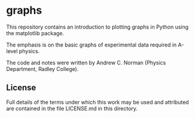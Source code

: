 graphs
===========

This repository contains an introduction to plotting graphs in Python using the matplotlib package.

The emphasis is on the basic graphs of experimental data required in A-level physics.

The code and notes were written by Andrew C. Norman (Physics Department, Radley College).

License
-------

Full details of the terms under which this work may be used and 
attributed are contained in the file LICENSE.md in this 
directory.